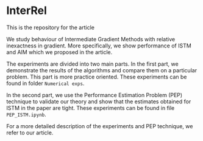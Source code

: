 # InterRel
This is the repository for the article

We study behaviour of Intermediate Gradient Methods with relative inexactness in gradient. More specifically, we show performance of ISTM and AIM which we proposed in the article. 

The experiments are divided into two main parts. In the first part, we demonstrate the results of the algorithms and compare them on a particular problem. This part is more practice oriented. These experiments can be found in folder `Numerical exps`.

In the second part, we use the Performance Estimation Problem (PEP) technique to validate our theory and show that the estimates obtained for ISTM in the paper are tight. These experiments can be found in file `PEP_ISTM.ipynb`.

For a more detailed description of the experiments and PEP technique, we refer to our article.
